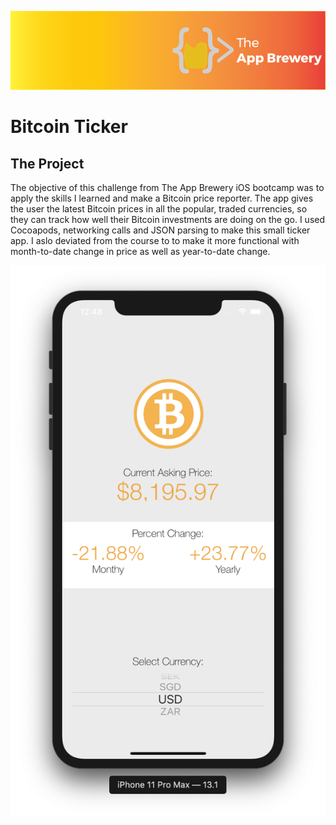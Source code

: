 
![App Brewery Banner](Documentation/AppBreweryBanner.png)

#  Bitcoin Ticker

## The Project

The objective of this challenge from The App Brewery iOS bootcamp was to apply the skills I learned and make a Bitcoin price reporter. The app gives the user the latest Bitcoin prices in all the popular, traded currencies, so they can track how well their Bitcoin investments are doing on the go. I used Cocoapods, networking calls and JSON parsing to make this small ticker app. I aslo deviated from the course to to make it more functional with month-to-date change in price as well as year-to-date change.

![Preview of Completed Project](Documentation/preview.png)
